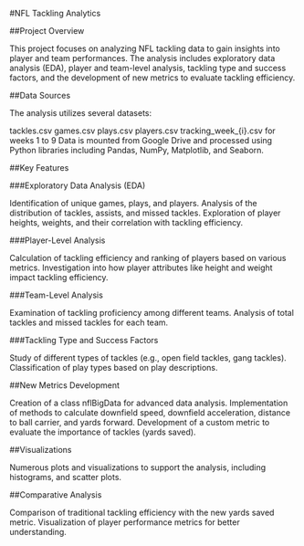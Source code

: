 #NFL Tackling Analytics

##Project Overview

This project focuses on analyzing NFL tackling data to gain insights into player and team performances. The analysis includes exploratory data analysis (EDA), player and team-level analysis, tackling type and success factors, and the development of new metrics to evaluate tackling efficiency.

##Data Sources

The analysis utilizes several datasets:

tackles.csv
games.csv
plays.csv
players.csv
tracking_week_{i}.csv for weeks 1 to 9
Data is mounted from Google Drive and processed using Python libraries including Pandas, NumPy, Matplotlib, and Seaborn.

##Key Features

###Exploratory Data Analysis (EDA)

Identification of unique games, plays, and players.
Analysis of the distribution of tackles, assists, and missed tackles.
Exploration of player heights, weights, and their correlation with tackling efficiency.

###Player-Level Analysis

Calculation of tackling efficiency and ranking of players based on various metrics.
Investigation into how player attributes like height and weight impact tackling efficiency.

###Team-Level Analysis

Examination of tackling proficiency among different teams.
Analysis of total tackles and missed tackles for each team.

###Tackling Type and Success Factors

Study of different types of tackles (e.g., open field tackles, gang tackles).
Classification of play types based on play descriptions.

##New Metrics Development

Creation of a class nflBigData for advanced data analysis.
Implementation of methods to calculate downfield speed, downfield acceleration, distance to ball carrier, and yards forward.
Development of a custom metric to evaluate the importance of tackles (yards saved).

##Visualizations

Numerous plots and visualizations to support the analysis, including histograms, and scatter plots.

##Comparative Analysis

Comparison of traditional tackling efficiency with the new yards saved metric.
Visualization of player performance metrics for better understanding.
